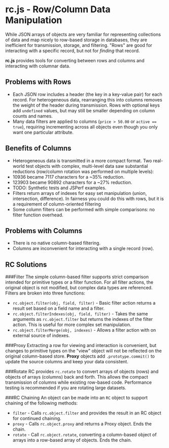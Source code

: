 rc.js - Row/Column Data Manipulation
=====

While JSON arrays of objects are very familiar for representing collections of data and map nicely to row-based storage in databases, they are inefficient for transmission, storage, and filtering. "Rows" are good for interacting with a specific record, but not for *finding* that record.

**rc.js** provides tools for converting between rows and columns and interacting with columnar data.

Problems with Rows
----
*  Each JSON row includes a header (the key in a key-value pair) for each record. For heterogeneous data, rearranging this into columns removes the weight of the header during transmission. Rows with optional keys add `undefined` values, but may still be smaller depending on column counts and names.
*  Many data filters are applied to columns (`price > 50.00` or `active == true`), requiring incrementing across all objects even though you only want one particular attribute.

Benefits of Columns
----
*  Heterogeneous data is transmitted in a more compact format. Two real-world test objects with complex, multi-level data saw substantial reductions (row/column rotation was performed on multiple levels):
  *  10936 became 7117 characters for a ~35% reduction.
  *  123903 became 90892 characters for a ~27% reduction.
  *  TODO: Synthetic tests and JSPerf examples.
*  Filters return arrays of indexes for easy set manipulation (union, intersection, difference). In fairness you could do this with rows, but it is a requirement of column-oriented filtering
*  Some column filters can be performed with simple comparisons: no filter function overhead.

Problems with Columns
----
*  There is no native column-based filtering.
*  Columns are inconvenient for interacting with a single record (row).

RC Solutions
----
###Filter
The simple column-based filter supports strict comparison intended for primitive types or a filter function. For all filter actions, the original object is not modified, but complex data types are referenced. Filters are broken into three functions:
*  `rc.object.filter(obj, field, filter)` - Basic filter action returns a result set based on a field name and a filter.
*  `rc.object.filterIndexes(obj, field, filter)` - Takes the same arguments as `rc.object.filter` but returns the indexes of the filter action. This is useful for more complex set manipulation.
*  `rc.object.filterMerge(obj, indexes)` - Allows a filter action with on external source of indexes.

###Proxy
Extracting a row for viewing and interaction is convenient, but changes to primitive types on the "view" object will not be reflected on the original column-based store. **Proxy** objects add `.prototype.commit()` to update the source columns and keep your data consistent.

###Rotate
RC provides `rc.rotate` to convert arrays of objects (rows) and objects of arrays (columns) back and forth. This allows the compact transmission of columns while existing row-based code. Performance testing is recommended if you are rotating large datasets.

###RC Chaining
An object can be made into an `RC` object to support chaining of the following methods:
*  `filter` - Calls `rc.object.filter` and provides the result in an RC object for continued chaining.
*  `proxy` - Calls `rc.object.proxy` and returns a Proxy object. Ends the chain.
*  `rotate` - Call `rc.object.rotate`, converting a column-based object of arrays into a row-based array of objects. Ends the chain.
